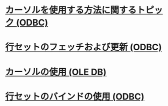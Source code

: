 # [カーソルを使用する方法に関するトピック (ODBC)](using-cursors-how-to-topics-odbc.md)
# [行セットのフェッチおよび更新 (ODBC)](fetch-and-update-rowsets-odbc.md)
# [カーソルの使用 (OLE DB)](use-cursors-odbc.md)
# [行セットのバインドの使用 (ODBC)](use-rowset-binding-odbc.md)
